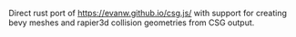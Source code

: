 Direct rust port of https://evanw.github.io/csg.js/ with support for creating bevy meshes and rapier3d collision geometries from CSG output.